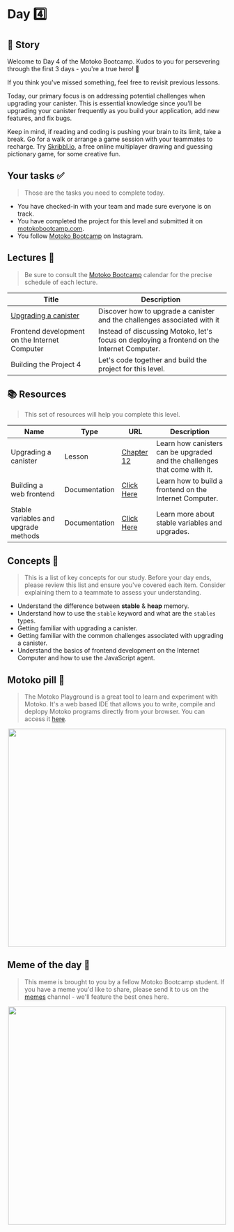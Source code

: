 # Day 4️⃣

## 💭 Story

Welcome to Day 4 of the Motoko Bootcamp.
Kudos to you for persevering through the first 3 days - you're a true hero! 🦸

If you think you've missed something, feel free to revisit previous lessons.

Today, our primary focus is on addressing potential challenges when upgrading your canister. This is essential knowledge since you'll be upgrading your canister frequently as you build your application, add new features, and fix bugs.

Keep in mind, if reading and coding is pushing your brain to its limit, take a break. Go for a walk or arrange a game session with your teammates to recharge. Try [Skribbl.io](https://skribbl.io/), a free online multiplayer drawing and guessing pictionary game, for some creative fun.

## Your tasks ✅

> Those are the tasks you need to complete today.

- You have checked-in with your team and made sure everyone is on track.
- You have completed the project for this level and submitted it on [motokobootcamp.com](https://motokobootcamp.com/).
- You follow [Motoko Bootcamp](https://www.instagram.com/motokobootcamp/) on Instagram.

## Lectures 🍿

> Be sure to consult the [Motoko Bootcamp](https://calendar.google.com/calendar/u/0/embed?src=c_1a1c0c95f41c3d5729532726aaa57d96e991c5d3254b0f9e02fdf4d9babf4401@group.calendar.google.com) calendar for the precise schedule of each lecture.

| Title                                                                                           | Description                                                                                 |
| ----------------------------------------------------------------------------------------------- | ------------------------------------------------------------------------------------------- |
| <a href="https://www.youtube.com/watch?v=sdDhwDlwUXE" target="_blank"> Upgrading a canister <a> | Discover how to upgrade a canister and the challenges associated with it                    |
| Frontend development on the Internet Computer                                                   | Instead of discussing Motoko, let's focus on deploying a frontend on the Internet Computer. |
| Building the Project 4                                                                          | Let's code together and build the project for this level.                                   |

## 📚 Resources

> This set of resources will help you complete this level.

| Name                                 | Type          | URL                                                                                                       | Description                                                               |
| ------------------------------------ | ------------- | --------------------------------------------------------------------------------------------------------- | ------------------------------------------------------------------------- |
| Upgrading a canister                 | Lesson        | [Chapter 12](https://github.com/motoko-bootcamp/dao-adventure-training/blob/main/lessons/chapter-12/CHAPTER-12.MD) | Learn how canisters can be upgraded and the challenges that come with it. |
| Building a web frontend              | Documentation | [Click Here](https://internetcomputer.org/docs/current/developer-docs/frontend/)                          | Learn how to build a frontend on the Internet Computer.                   |
| Stable variables and upgrade methods | Documentation | [Click Here](https://internetcomputer.org/docs/current/motoko/main/upgrades)                              | Learn more about stable variables and upgrades.                           |

## Concepts 🧠

> This is a list of key concepts for our study. Before your day ends, please review this list and ensure you've covered each item. Consider explaining them to a teammate to assess your understanding.

- Understand the difference between **stable** & **heap** memory.
- Understand how to use the `stable` keyword and what are the `stables `types.
- Getting familiar with upgrading a canister.
- Getting familiar with the common challenges associated with upgrading a canister.
- Understand the basics of frontend development on the Internet Computer and how to use the JavaScript agent.

## Motoko pill 💊

> The Motoko Playground is a great tool to learn and experiment with Motoko. It's a web based IDE that allows you to write, compile and deplopy Motoko programs directly from your browser. You can access it [here](https://m7sm4-2iaaa-aaaab-qabra-cai.raw.ic0.app/).

<p align="center">
    <img src="../../assets/day_4/guide/motoko_playground.png" style="width: 500px;" />
</p>

## Meme of the day 🙈

> This meme is brought to you by a fellow Motoko Bootcamp student. If you have a meme you'd like to share, please send it to us on the [memes](https://discord.gg/vwEC5RcKBv) channel - we'll feature the best ones here.

<p align="center">
    <img src="../../assets/day_4/guide/meme_day_4.jpg" style="width: 500px;" />
</p>
